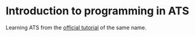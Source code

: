 # Introduction to programming in ATS

Learning ATS from the [official tutorial](http://ats-lang.sourceforge.net/DOCUMENT/INT2PROGINATS/HTML/) of the same name.

